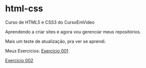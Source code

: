 # html-css
 Curso de HTML5 e CSS3 do CursoEmVideo

 Aprendendo a criar sites e agora vou gerenciar meus repositórios.

 Mais um teste de atualização, pra ver se aprendi.

Meus Exercícios:
 <a target="_blank" href="https://patsferrer.github.io/html-css/exercicios/ex001/index.html">Exercício 001</a>

  <a target="_blank" href="https://patsferrer.github.io/html-css/exercicios/ex002/index.html">Exercício 002</a>